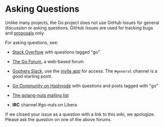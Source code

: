 # Asking Questions

Unlike many projects, the Go project does not use GitHub Issues for general discussion or asking questions. GitHub Issues are used for tracking bugs and [proposals](https://golang.org/s/proposal-process) only.

For asking questions, see:

* [Stack Overflow](https://stackoverflow.com/questions/tagged/go) with questions tagged "go"

* [The Go Forum](https://forum.golangbridge.org/), a web-based forum

* [Gophers Slack](https://gophers.slack.com), use the [invite app](https://invite.slack.golangbridge.org/) for access. The `#general` channel is a good starting point.

* [Go Community on Hashnode](https://hashnode.com/n/go) with questions and posts tagged with "go"

* [The golang-nuts mailing list](https://groups.google.com/d/forum/golang-nuts)

* **IRC** channel #go-nuts on Libera

If we closed your issue as a question with a link to this wiki, we apologize. Please ask the question on one of the above forums.